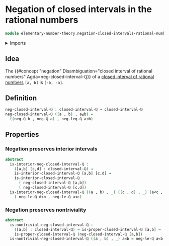 # Negation of closed intervals in the rational numbers

```agda
module elementary-number-theory.negation-closed-intervals-rational-numbers where
```

<details><summary>Imports</summary>

```agda
open import elementary-number-theory.closed-intervals-rational-numbers
open import elementary-number-theory.inequality-rational-numbers
open import elementary-number-theory.interior-closed-intervals-rational-numbers
open import elementary-number-theory.proper-closed-intervals-rational-numbers
open import elementary-number-theory.rational-numbers
open import elementary-number-theory.strict-inequality-rational-numbers

open import foundation.dependent-pair-types
```

</details>

## Idea

The
{{#concept "negation" Disambiguation="closed interval of rational numbers" Agda=neg-closed-interval-ℚ}}
of a
[closed interval of rational numbers](elementary-number-theory.closed-intervals-rational-numbers.md)
`[a, b]` is `[-b, -a]`.

## Definition

```agda
neg-closed-interval-ℚ : closed-interval-ℚ → closed-interval-ℚ
neg-closed-interval-ℚ ((a , b) , a≤b) =
  ((neg-ℚ b , neg-ℚ a) , neg-leq-ℚ a≤b)
```

## Properties

### Negation preserves interior intervals

```agda
abstract
  is-interior-neg-closed-interval-ℚ :
    ([a,b] [c,d] : closed-interval-ℚ) →
    is-interior-closed-interval-ℚ [a,b] [c,d] →
    is-interior-closed-interval-ℚ
      ( neg-closed-interval-ℚ [a,b])
      ( neg-closed-interval-ℚ [c,d])
  is-interior-neg-closed-interval-ℚ ((a , b) , _) ((c , d) , _) (a<c , d<b) =
    ( neg-le-ℚ d<b , neg-le-ℚ a<c)
```

### Negation preserves nontriviality

```agda
abstract
  is-nontrivial-neg-closed-interval-ℚ :
    ([a,b] : closed-interval-ℚ) → is-proper-closed-interval-ℚ [a,b] →
    is-proper-closed-interval-ℚ (neg-closed-interval-ℚ [a,b])
  is-nontrivial-neg-closed-interval-ℚ ((a , b) , _) a<b = neg-le-ℚ a<b
```
